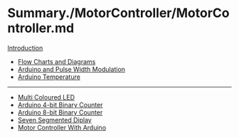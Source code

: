 # Summary./MotorController/MotorController.md
[Introduction](./Introduction.md)
- [Flow Charts and Diagrams](./FlowChartsDiagrams/FlowChartsDiagrams.md)
- [Arduino and Pulse Width Modulation](./ArduinoPWM/ArduinoPWM.md)
- [Arduino Temperature]()


---------
- [Multi Coloured LED]()
- [Arduino 4-bit Binary Counter]()
- [Arduino 8-bit Binary Counter]()
- [Seven Segmented Diplay]()
- [Motor Controller With Arduino]() 
